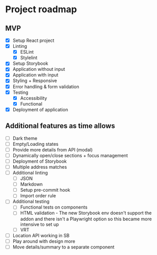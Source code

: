 # Project roadmap

## MVP
- [x] Setup React project
- [x] Linting
    - [x] ESLint
    - [x] Stylelint
- [x] Setup Storybook
- [x] Application without input
- [x] Application with input
- [x] Styling + Responsive
- [x] Error handling & form validation
- [x] Testing
    - [x] Accessibility
    - [x] Functional
- [x] Deployment of application

## Additional features as time allows
- [ ] Dark theme
- [ ] Empty/Loading states
- [ ] Provide more details from API  (modal)
- [ ] Dynamically open/close sections + focus management
- [ ] Deployment of Storybook
- [ ] Multiple address matches
- [ ] Additional linting
    - [ ] JSON
    - [ ] Markdown
    - [ ] Setup pre-commit hook
    - [ ] Import order rule
- [ ] Additional testing
    - [ ] Functional tests on components
    - [ ] HTML validation - The new Storybook env doesn't support the addon and there isn't a Playwright option so this became more intensive to set up
    - [ ] VRT
- [ ] Location API working in SB
- [ ] Play around with design more
- [ ] Move details/summary to a separate component

